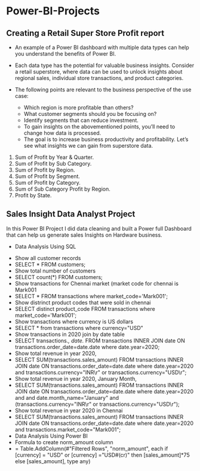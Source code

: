 # Power-BI-Projects
## Creating a Retail Super Store Profit report
- An example of a Power BI dashboard with multiple data types can help you understand the benefits of Power BI. 
 - Each data type has the potential for valuable business insights. Consider a retail superstore, where data can be used to unlock insights about regional sales, individual store transactions, and product categories.

- The following points are relevant to the business perspective of the use case:
  - Which region is more profitable than others?
  - What customer segments should you be focusing on?
  - Identify segments that can reduce investment.
  - To gain insights on the abovementioned points, you’ll need to change how data is processed. 
  - The goal is to increase business productivity and profitability. Let’s see what insights we can gain from superstore data.
1. Sum of Profit by Year & Quarter.
2. Sum of Profit by Sub Category.
3. Sum of Profit by Region.
4. Sum of Profit by Segment.
5. Sum of Profit by Category.
6. Sum of Sub Category Profit by Region.
7. Profit by State.

## Sales Insight Data Analyst Project
In this Power BI Project I did data cleaning and built a Power full Dashboard that can help us generate sales Insights on Hardware business.
+	Data Analysis Using SQL
-	Show all customer records
  - SELECT * FROM customers;
-	Show total number of customers
  -	SELECT count(*) FROM customers;
-	Show transactions for Chennai market (market code for chennai is Mark001
  -	SELECT * FROM transactions where market_code='Mark001';
-	Show distrinct product codes that were sold in chennai
  -	SELECT distinct product_code FROM transactions where market_code='Mark001';
-	Show transactions where currency is US dollars
  -	SELECT * from transactions where currency="USD"
-	Show transactions in 2020 join by date table
  -	SELECT transactions.*, date.* FROM transactions INNER JOIN date ON transactions.order_date=date.date where date.year=2020;
-	Show total revenue in year 2020,
  -	SELECT SUM(transactions.sales_amount) FROM transactions INNER JOIN date ON transactions.order_date=date.date where date.year=2020 and transactions.currency="INR\r" or transactions.currency="USD\r";
-	Show total revenue in year 2020, January Month,
  -	SELECT SUM(transactions.sales_amount) FROM transactions INNER JOIN date ON transactions.order_date=date.date where date.year=2020 and and date.month_name="January" and (transactions.currency="INR\r" or transactions.currency="USD\r");
-	Show total revenue in year 2020 in Chennai
  -	SELECT SUM(transactions.sales_amount) FROM transactions INNER JOIN date ON transactions.order_date=date.date where date.year=2020 and transactions.market_code="Mark001";
-	Data Analysis Using Power BI
  -	Formula to create norm_amount column
  -	= Table.AddColumn(#"Filtered Rows", "norm_amount", each if [currency] = "USD" or [currency] ="USD#(cr)" then [sales_amount]*75 else [sales_amount], type any)
